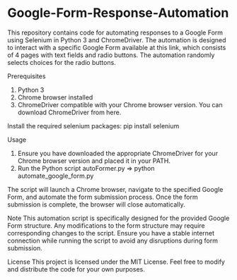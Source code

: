# Google-Form-Response-Automation
This repository contains code for automating responses to a Google Form using Selenium in Python 3 and ChromeDriver. The automation is designed to interact with a specific Google Form available at this link, which consists of 4 pages with text fields and radio buttons. The automation randomly selects choices for the radio buttons.

Prerequisites
 1. Python 3
 2. Chrome browser installed
 3. ChromeDriver compatible with your Chrome browser version. You can download ChromeDriver from here.

Install the required selenium packages:
  pip install selenium

Usage
  1. Ensure you have downloaded the appropriate ChromeDriver for your Chrome browser version and placed it in your PATH.
  2. Run the Python script autoFormer.py
        => python automate_google_form.py
     
The script will launch a Chrome browser, navigate to the specified Google Form, and automate the form submission process.
Once the form submission is complete, the browser will close automatically.

Note
This automation script is specifically designed for the provided Google Form structure. Any modifications to the form structure may require corresponding changes to the script.
Ensure you have a stable internet connection while running the script to avoid any disruptions during form submission.

License
This project is licensed under the MIT License. Feel free to modify and distribute the code for your own purposes.
